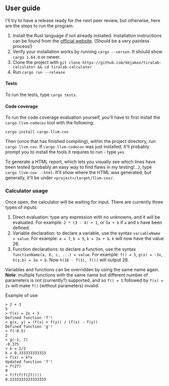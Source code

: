 ## User guide

I'll try to have a release ready for the next peer review, but otherwise, here are the steps to run the program.

1. Install the Rust language if not already installed. Installation instructions can be found from the [official website](https://www.rust-lang.org/learn/get-started).
(Should be a very painless process!)
3. Verify your installation works by running `cargo --verson`. It should show `cargo 1.64.0` or newer.
4. Clone the project with `git clone https://github.com/kbjakex/tiralab-calculator && cd tiralab-calculator`
5. Run `cargo run --release`

#### Tests
To run the tests, type `cargo tests`.

#### Code coverage
To run the code coverage evaluation yourself, you'll have to first install the `cargo-llvm-codecov` tool with the following:
```
cargo install cargo-llvm-cov
```
Then (once that has finished compiling), within the project directory, run `cargo llvm-cov`. If `cargo-llvm-codecov` was just installed, it'll probably 
prompt you to install the tools it requires to run - type `yes`.

To generate a HTML report, which lets you visually see which lines have been tested (probably an easy way to find flaws in my testing!...),
type `cargo llvm-cov --html`. It'll show where the HTML was generated, but generally, it'll be under `<project>/target/llvm-cov/`.


### Calculator usage

Once open, the calculator will be waiting for input. There are currently three types of inputs:
1. Direct evaluation: type any expression with no unknowns, and it will be evaluated. For example: `2 * (3 - 4) + 1`, or `3a + b` if `a` and `b` have been defined.
2. Variable declaration: to declare a variable, use the syntax `variableName = value`. For example: `a = 7`, `b = 5`, `k = 3a + b`. `k` will now have the value 26.
3. Function declarations: to declare a function, use the syntax `functionName(a, b, c, ...) = value`. For example: `f() = 5`, `g(x) = -3x`, `h(a,b) = 3a + b`. Now `h(16 - f(3), f())` will output 26.

Variables and functions can be overridden by using the same name again. **Note**: multiple functions with the same name but different number of parameters
is not (currently?) supported, and so `f() = 5` followed by `f(x) = 2x` will make `f()` (without parameters) invalid.

Example of use:
```console
> 2 + 3
5
> f(x) = 2x + 3
Defined function 'f'!
> g(x, y) = (f(x) + f(y)) / (f(x) - f(y))
Defined function 'g'!
> f(-0.5)
2
> g(-1, 7)
-0.375
> k = 1/3
k = 0.333333333333
> f(x) = k*x
Updated function 'f'!
> f(27)
9
> f(f(f(f(27))))
0.3333333333333333
```
